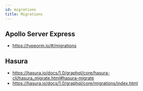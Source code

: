 ```yaml
---
id: migrations
title: Migrations
---
```


## Apollo Server Express

- https://typeorm.io/#/migrations

## Hasura

- https://hasura.io/docs/1.0/graphql/core/hasura-cli/hasura_migrate.html#hasura-migrate
- https://hasura.io/docs/1.0/graphql/core/migrations/index.html
